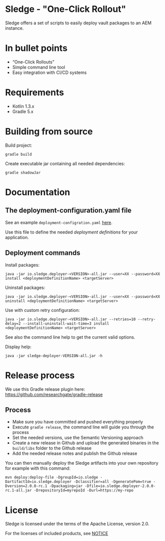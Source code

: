 Sledge - "One-Click Rollout"
============================

Sledge offers a set of scripts to easily deploy vault packages to an AEM instance.


# In bullet points

* “One-Click Rollouts”
* Simple command line tool
* Easy integration with CI/CD systems


# Requirements

* Kotlin 1.3.x
* Gradle 5.x


# Building from source

Build project:

`gradle build`

Create executable jar containing all needed dependencies:

`gradle shadowJar`


# Documentation

## The deployment-configuration.yaml file

See an example `deployment-configration.yaml` [here](src/main/resources/deployment-configuration.yaml).

Use this file to define the needed _deployment definitions_ for your application.

## Deployment commands

Install packages:

`java -jar io.sledge.deployer-<VERSION>-all.jar --user=XX --password=XX install <deploymentDefinitionName> <targetServer>`

Uninstall packages:

`java -jar io.sledge.deployer-<VERSION>-all.jar --user=XX --password=XX uninstall <deploymentDefinitionName> <targetServer>`

Use with custom retry configuration:

`java -jar io.sledge.deployer-<VERSION>-all.jar --retries=10 --retry-delay=2 --install-uninstall-wait-time=3 install <deploymentDefinitionName> <targetServer>`

See also the command line help to get the current valid options.

Display help:

`java -jar sledge-deployer-VERSION-all.jar -h`


# Release process

We use this Gradle release plugin here: https://github.com/researchgate/gradle-release

## Process

* Make sure you have committed and pushed everything properly
* Execute `gradle release`, the command line will guide you through the process
* Set the needed versions, use the Semantic Versioning approach
* Create a new release in Github and upload the generated binaries in the `build/libs` folder to the Github release
* Add the needed release notes and publish the Github release

You can then manually deploy the Sledge artifacts into your own repository for example with this command:

`mvn deploy:deploy-file -DgroupId=io.sledge -DartifactId=io.sledge.deployer -Dclassifier=all -DgeneratePom=true -Dversion=2.0.0-rc.1 -Dpackaging=jar -Dfile=io.sledge.deployer-2.0.0-rc.1-all.jar -DrepositoryId=myrepoId -Durl=https://my-repo`



# License

Sledge is licensed under the terms of the Apache License, version 2.0.

For the licenses of included products, see [NOTICE](NOTICE.txt)

